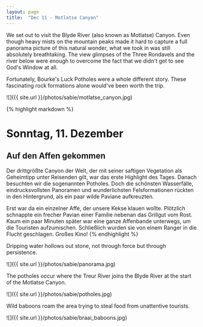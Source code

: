 ```yaml
---
layout: page
title:  "Dec 11 - Motlatse Canyon"
---
```


We set out to visit the Blyde River (also known as Motlatse) Canyon. Even though heavy mists on the mountain peaks made it hard to capture a full panorama picture of this natural wonder, what we took in was still absolutely breathtaking. The view glimpses of the Three Rondavels and the river below were enough to overcome the fact that we didn't get to see God's Window at all.

Fortunately, Bourke's Luck Potholes were a whole different story. These fascinating rock formations alone would've been worth the trip.

![]({{ site.url }}/photos/sabie/motlatse_canyon.jpg)

{% highlight markdown %}
# Sonntag, 11. Dezember
## Auf den Affen gekommen

Der drittgrößte Canyon der Welt, der mit seiner saftigen Vegetation als Geheimtipp unter Reisenden gilt, war das erste Highlight des Tages. Danach besuchten wir die sogenannten Potholes. Doch die schönsten Wasserfälle, eindrucksvollsten Panoramen und wunderlichsten Felsformationen rückten in den Hintergrund, als ein paar wilde Paviane aufkreuzten.

Erst war da ein einzelner Affe, der unsere Kekse klauen wollte. Plötzlich schnappte ein frecher Pavian einer Familie nebenan das Grillgut vom Rost. Kaum ein paar Minuten später war eine ganze Affenbande unterwegs, um die Touristen aufzumischen. Schließlich wurden sie von einem Ranger in die Flucht geschlagen. Großes Kino!
{% endhighlight %}

Dripping water hollows out stone, not through force but through persistence.

![]({{ site.url }}/photos/sabie/panorama.jpg)

The potholes occur where the Treur River joins the Blyde River at the start of the Motlatse Canyon.

![]({{ site.url }}/photos/sabie/potholes.jpg)

Wild baboons roam the area trying to steal food from unattentive tourists.

![]({{ site.url }}/photos/sabie/braai_baboons.jpg)
